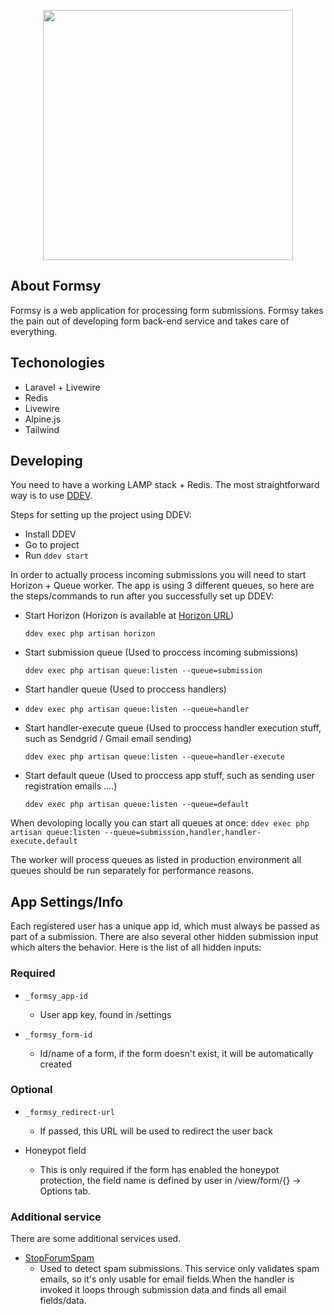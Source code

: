 <p align="center"><a href="https://github.com/nkoporec/formsy" target="_blank"><img src="https://i.ibb.co/Q8BbYZX/default.png" width="400"></a></p>

## About Formsy

Formsy is a web application for processing form submissions. Formsy takes the pain out of developing form back-end service and takes care of everything.

## Techonologies
 - Laravel + Livewire
 - Redis
 - Livewire
 - Alpine.js
 - Tailwind
 
## Developing

You need to have a working LAMP stack + Redis. The most straightforward way is to use [DDEV](https://github.com/drud/ddev).

Steps for setting up the project using DDEV:
 - Install DDEV
 - Go to project
 - Run `ddev start`
 
 In order to actually process incoming submissions you will need to start Horizon + Queue worker. The app is using 3 different queues, so here are the steps/commands to run after you successfully set up DDEV:
  - Start Horizon (Horizon is available at [Horizon URL](https://horizon.formsy.ddev.site))
  
    ```
    ddev exec php artisan horizon
    ```
    
  - Start submission queue (Used to proccess incoming submissions)
  
    ```
    ddev exec php artisan queue:listen --queue=submission
    ```
    
  - Start handler queue (Used to proccess handlers)
  -
    ```
    ddev exec php artisan queue:listen --queue=handler
    ```

  - Start handler-execute queue (Used to proccess handler execution stuff, such as Sendgrid / Gmail email sending)
    ```
    ddev exec php artisan queue:listen --queue=handler-execute
    ```


  - Start default queue (Used to proccess app stuff, such as sending user registration emails ....)
    ```
    ddev exec php artisan queue:listen --queue=default
    ```


When devoloping locally you can start all queues at once:
    ```
    ddev exec php artisan queue:listen --queue=submission,handler,handler-execute,default
    ```

The worker will process queues as listed in production environment all queues should be run separately for performance reasons.

## App Settings/Info

Each registered user has a unique app id, which must always be passed as part of a submission. There are also several other hidden submission input which alters the behavior.
Here is the list of all hidden inputs:
### Required
 - `_formsy_app-id`
    - User app key, found in /settings
    
 - `_formsy_form-id`
    - Id/name of a form, if the form doesn't exist, it will be automatically created
 
### Optional
 - `_formsy_redirect-url`
    - If passed, this URL will be used to redirect the user back
    
 - Honeypot field
    - This is only required if the form has enabled the honeypot protection, the field name is defined by user in /view/form/{} -> Options tab.

### Additional service

There are some additional services used.
 - [StopForumSpam](https://stopforumspam.com)
    - Used to detect spam submissions. This service only validates spam emails, so it's only usable for email fields.When the handler is invoked it loops through submission data and finds all email fields/data.
